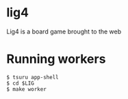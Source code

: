 # lig4
Lig4 is a board game brought to the web

# Running workers

```
$ tsuru app-shell
$ cd $LIG
$ make worker
```
